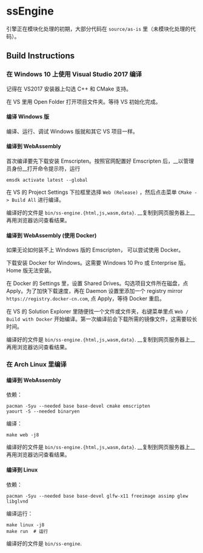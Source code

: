 # ssEngine

引擎正在模块化处理的初期，大部分代码在 `source/as-is` 里（未模块化处理的代码）。

## Build Instructions

### 在 Windows 10 上使用 Visual Studio 2017 编译

记得在 VS2017 安装器上勾选 C++ 和 CMake 支持。

在 VS 里用 Open Folder 打开项目文件夹。等待 VS 初始化完成。

#### 编译 Windows 版
编译、运行、调试 Windows 版就和其它 VS 项目一样。

#### 编译到 WebAssembly
首次编译要先下载安装 Emscripten。按照官网配置好 Emscripten 后，__以管理员身份__打开命令提示符，运行

```
emsdk activate latest --global
```

在 VS 的 Project Settings 下拉框里选择 `Web (Release)` ，然后点击菜单 `CMake -> Build All` 进行编译。

编译好的文件是 `bin/ss-engine.{html,js,wasm,data}`.
__复制到网页服务器上__再用浏览器访问查看结果。

#### 编译到 WebAssembly (使用 Docker)
如果无论如何装不上 Windows 版的 Emscripten， 可以尝试使用 Docker。

下载安装 Docker for Windows。这需要 Windows 10 Pro 或 Enterprise 版。Home 版无法安装。

在 Docker 的 Settings 里，设置 Shared Drives。勾选项目文件所在磁盘，点 Apply。为了加快下载速度，再在 Daemon 设置里添加一个 registry mirror `https://registry.docker-cn.com`, 点 Apply，等待 Docker 重启。

在 VS 的 Solution Explorer 里随便找一个文件或文件夹，右键菜单里点 `Web / Build with Docker` 开始编译。第一次编译前会下载所需的镜像文件，这需要较长时间。

编译好的文件是 `bin/ss-engine.{html,js,wasm,data}`.
__复制到网页服务器上__再用浏览器访问查看结果。

### 在 Arch Linux 里编译
#### 编译到 WebAssembly

依赖：

```
pacman -Syu --needed base base-devel cmake emscripten
yaourt -S --needed binaryen
```

编译：

```
make web -j8
```

编译好的文件是 `bin/ss-engine.{html,js,wasm,data}`.
__复制到网页服务器上__再用浏览器访问查看结果。

#### 编译到 Linux

依赖：

```
pacman -Syu --needed base base-devel glfw-x11 freeimage assimp glew libglvnd
```

编译运行：

```
make linux -j8
make run  # 运行
```

编译好的文件是 `bin/ss-engine`.

